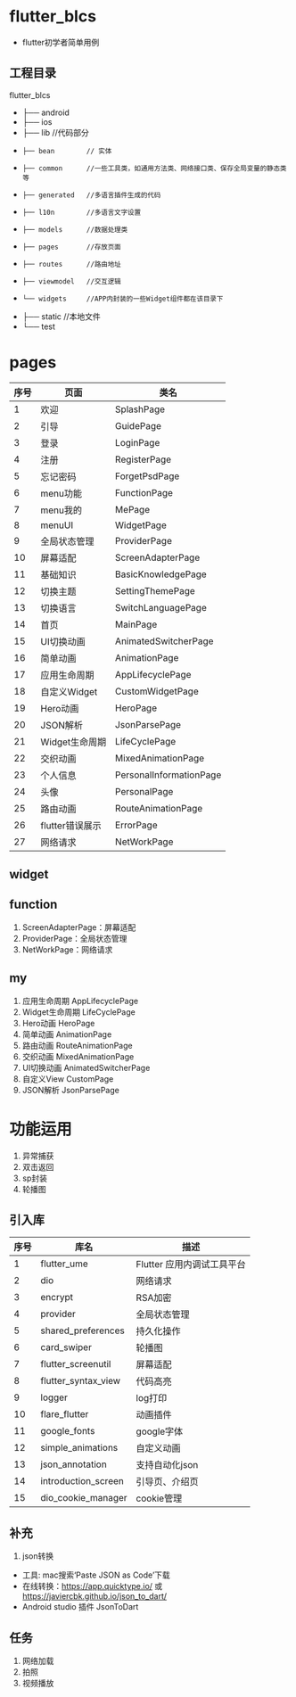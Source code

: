 # flutter_blcs
- flutter初学者简单用例
## 工程目录
flutter_blcs
- ├── android
- ├── ios
- ├── lib             //代码部分
-     ├── bean        // 实体
-     ├── common      //一些工具类，如通用方法类、网络接口类、保存全局变量的静态类等
-     ├── generated   //多语言插件生成的代码
-     ├── l10n        //多语言文字设置
-     ├── models      //数据处理类
-     ├── pages       //存放页面  
-     ├── routes      //路由地址
-     ├── viewmodel   //交互逻辑
-     └── widgets     //APP内封装的一些Widget组件都在该目录下
- ├── static          //本地文件
- └── test

# pages
|序号|页面|类名|
|--|--|--|
|1  |欢迎        |SplashPage
|2  |引导        |GuidePage
|3  |登录        |LoginPage
|4  |注册        |RegisterPage
|5  |忘记密码     |ForgetPsdPage
|6  |menu功能    |FunctionPage
|7  |menu我的    |MePage
|8  |menuUI      |WidgetPage
|9  |全局状态管理 |ProviderPage
|10 |屏幕适配     |ScreenAdapterPage
|11 |基础知识     |BasicKnowledgePage
|12 |切换主题     |SettingThemePage
|13 |切换语言     |SwitchLanguagePage
|14 |首页         |MainPage
|15 |UI切换动画    |AnimatedSwitcherPage
|16 |简单动画      |AnimationPage
|17 |应用生命周期   |AppLifecyclePage
|18 |自定义Widget  |CustomWidgetPage
|19 |Hero动画      |HeroPage
|20 |JSON解析      |JsonParsePage
|21 |Widget生命周期 |LifeCyclePage
|22 |交织动画       |MixedAnimationPage
|23 |个人信息       |PersonalInformationPage
|24 |头像           |PersonalPage
|25 |路由动画       |RouteAnimationPage
|26 |flutter错误展示 |ErrorPage
|27 |网络请求       |NetWorkPage
## widget

## function
1. ScreenAdapterPage：屏幕适配
2. ProviderPage：全局状态管理
3. NetWorkPage：网络请求

## my
1. 应用生命周期    AppLifecyclePage
2. Widget生命周期 LifeCyclePage
3. Hero动画   HeroPage
4. 简单动画    AnimationPage
5. 路由动画    RouteAnimationPage
6. 交织动画     MixedAnimationPage
7. UI切换动画   AnimatedSwitcherPage
8. 自定义View   CustomPage
9. JSON解析   JsonParsePage

# 功能运用
1. 异常捕获
2. 双击返回 
3. sp封装
4. 轮播图

## 引入库
|序号|库名|描述|
|--|--|--|
|1  |flutter_ume    |Flutter 应用内调试工具平台
|2  |dio        |网络请求
|3  |encrypt    |RSA加密
|4  |provider   |全局状态管理
|5  |shared_preferences     |持久化操作
|6  |card_swiper            |轮播图
|7  |flutter_screenutil     |屏幕适配
|8  |flutter_syntax_view    |代码高亮
|9  |logger         |log打印
|10 |flare_flutter  |动画插件
|11 |google_fonts   |google字体
|12 |simple_animations  |自定义动画
|13 |json_annotation    |支持自动化json
|14 |introduction_screen    |引导页、介绍页
|15 |dio_cookie_manager     |cookie管理

## 补充
1. json转换
- 工具: mac搜索‘Paste JSON as Code’下载
- 在线转换：https://app.quicktype.io/  或  https://javiercbk.github.io/json_to_dart/
- Android studio 插件 JsonToDart

## 任务
1. 网络加载
2. 拍照
3. 视频播放

